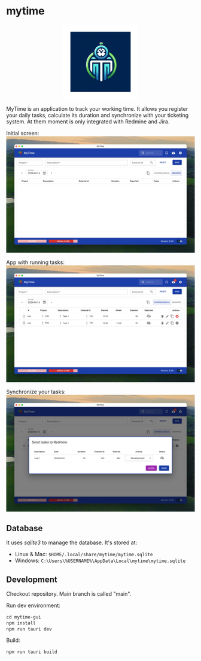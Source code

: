 # mytime

<p align="center">
  <img src="./app-icon.png" width="200">
</p>

MyTime is an application to track your working time. It allows you register your daily tasks, calculate its duration
and synchronize with your ticketing system. At them moment is only integrated with Redmine and Jira.

Initial screen:
![Screenshot 1](./captures/cap1.jpeg)

App with running tasks:
![Screenshot 2](./captures/cap2.png)

Synchronize your tasks:
![Screenshot 3](./captures/cap3.png)

## Database

It uses *sqlite3* to manage the database. It's stored at:

* Linux & Mac: `$HOME/.local/share/mytime/mytime.sqlite`
* Windows: `C:\Users\%USERNAME%\AppData\Local\mytime\mytime.sqlite`

## Development

Checkout repository. Main branch is called "main".

Run dev environment:

```
cd mytime-gui
npm install
npm run tauri dev
```

Build:

```
npm run tauri build
```
